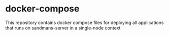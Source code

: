 # docker-compose
This repository contains docker compose files for deploying all applications that runs on sandmans-server in a single-node context
